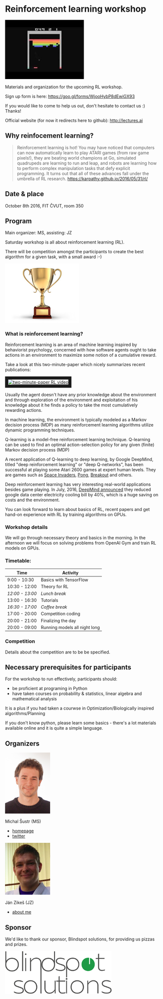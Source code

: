 # Reinforcement learning workshop

![Atari](pics/atari.jpg)

Materials and organization for the upcoming RL workshop.

Sign up form is here: https://goo.gl/forms/WjooHybP8dEwiGX93

If you would like to come to help us out, don't hesitate to contact us :)
Thanks!

Official website (for now it redirects here to github): http://lectures.ai

## Why reinfocement learning?

> Reinforcement learning is hot! You may have noticed that computers can now automatically learn to play ATARI games (from raw game pixels!), they are beating world champions at Go, simulated quadrupeds are learning to run and leap, and robots are learning how to perform complex manipulation tasks that defy explicit programming. It turns out that all of these advances fall under the umbrella of RL research.
> https://karpathy.github.io/2016/05/31/rl/

## Date & place

October 8th 2016, FIT ČVUT, room 350

## Program

Main organizer: MS, assisting: JZ

Saturday workshop is all about reinforcement learning (RL).
 
There will be competition amongst the participants to create the best algorithm for a given task, with a small award :-)

![Trophy](pics/trophy.jpg)

### What is reinforcement learning?

Reinforcement learning is an area of machine learning inspired by behaviorist psychology, concerned with how software agents ought to take actions in an environment to maximize some notion of a cumulative reward.

Take a look at this two-minute-paper which nicely summarizes recent publications:

<a href="http://www.youtube.com/watch?feature=player_embedded&v=Ih8EfvOzBOY
" target="_blank"><img src="http://img.youtube.com/vi/Ih8EfvOzBOY/0.jpg"
alt="two-minute-paper RL video" width="240" height="180" border="10" /></a>

Usually the agent doesn't have any prior knowledge about the environment and through exploration of the environment and exploitation of his knowledge about it he finds a policy to take the most cumulatively rewarding actions.

In machine learning, the environment is typically modeled as a Markov decision process (MDP) as many reinforcement learning algorithms utilize dynamic programming techniques.
 
Q-learning is a model-free reinforcement learning technique. Q-learning can be used to find an optimal action-selection policy for any given (finite) Markov decision process (MDP)

A recent application of Q-learning to deep learning, by Google DeepMind, titled "deep reinforcement learning" or "deep Q-networks", has been successful at playing some Atari 2600 games at expert human levels. They are games such as [Space Invaders](https://www.youtube.com/watch?v=437Ld_rKM2s), [Pong](https://www.youtube.com/watch?v=moqeZusEMcA), [Breakout](https://www.youtube.com/watch?v=QIs3UOTdsJM) and others.

Deep reinforcement learning has very interesting real-world applications besides game playing. In July, 2016, [DeepMind announced](https://deepmind.com/blog) they reduced google data center electricity cooling bill by 40%, which is a huge saving on costs and the environment.

You can look forward to learn about basics of RL, recent papers and get hand-on experience with RL by training algorithms on GPUs.

### Workshop details
We will go through necessary theory and basics in the morning. In the afternoon we will focus on solving problems from OpenAI Gym and train RL models on GPUs.

### Timetable:

| Time            | Activity               |
|-----------------|------------------------|
| 9:00 - 10:30    | Basics with TensorFlow 
| 10:30 - 12:00   | Theory for RL
| *12:00 - 13:00* | *Lunch break* 
| 13:00 - 16:30   | Tutorials
| *16:30 - 17:00* | *Coffee break*
| 17:00 - 20:00   | Competition coding
| 20:00 - 21:00   | Finalizing the day
| 20:00 - 09:00   | Running models all night long

### Competition
Details about the competition are to be be specified.

## Necessary prerequisites for participants

For the workshop to run effectively, participants should:

- be proficient at programing in Python
- have taken courses on probability & statistics, linear algebra and mathematical analysis

It is a plus if you had taken a courwse in Optimization/Biologically inspired algorithms/Planning
  
If you don't know python, please learn some basics - there's a lot materials available online and it is quite a simple language.

## Organizers

![Michal Šustr](pics/michal.sustr.png)

Michal Šustr (MS)

- [homepage](http://michal.sustr.sk/) 
- [twitter](https://twitter.com/michal_sustr)

![Jan Zikeš](pics/jan.zikes.png)

Ján Zikeš (JZ)
    
- [about me](https://about.me/zikesjan)


## Sponsor

We'd like to thank our sponsor, Blindspot solutions, for providing us pizzas and prizes.

[![Michal Šustr](pics/blindspot.png)](http://blindspot-solutions.com/)

